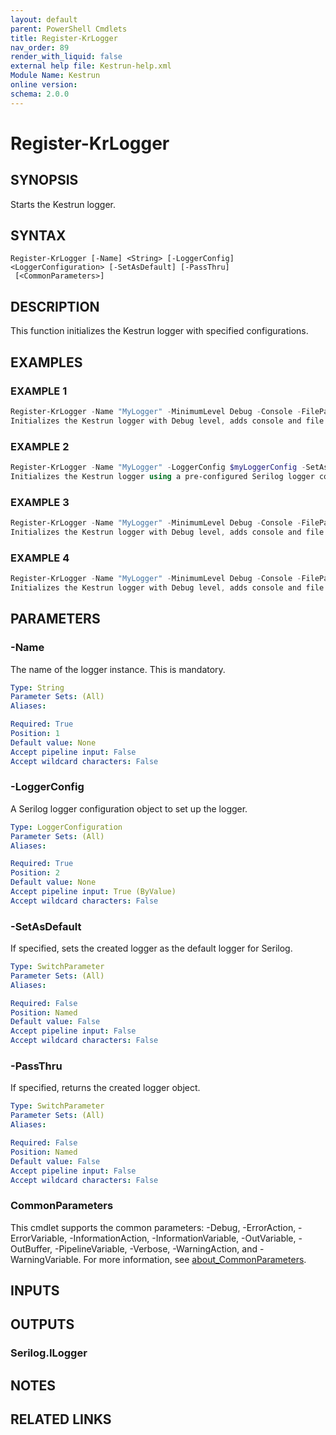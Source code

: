 ```yaml
---
layout: default
parent: PowerShell Cmdlets
title: Register-KrLogger
nav_order: 89
render_with_liquid: false
external help file: Kestrun-help.xml
Module Name: Kestrun
online version:
schema: 2.0.0
---
```


# Register-KrLogger

## SYNOPSIS
Starts the Kestrun logger.

## SYNTAX

```
Register-KrLogger [-Name] <String> [-LoggerConfig] <LoggerConfiguration> [-SetAsDefault] [-PassThru]
 [<CommonParameters>]
```

## DESCRIPTION
This function initializes the Kestrun logger with specified configurations.

## EXAMPLES

### EXAMPLE 1
```powershell
Register-KrLogger -Name "MyLogger" -MinimumLevel Debug -Console -FilePath "C:\Logs\kestrun.log" -FileRollingInterval Day -SetAsDefault
Initializes the Kestrun logger with Debug level, adds console and file sinks, sets the logger as default, and returns the logger object.
```

### EXAMPLE 2
```powershell
Register-KrLogger -Name "MyLogger" -LoggerConfig $myLoggerConfig -SetAsDefault
Initializes the Kestrun logger using a pre-configured Serilog logger configuration object and sets it as the default logger.
```

### EXAMPLE 3
```powershell
Register-KrLogger -Name "MyLogger" -MinimumLevel Debug -Console -FilePath "C:\Logs\kestrun.log" -FileRollingInterval Day -SetAsDefault
Initializes the Kestrun logger with Debug level, adds console and file sinks, sets the logger as default, and returns the logger object.
```

### EXAMPLE 4
```powershell
Register-KrLogger -Name "MyLogger" -MinimumLevel Debug -Console -FilePath "C:\Logs\kestrun.log" -FileRollingInterval Day -SetAsDefault
Initializes the Kestrun logger with Debug level, adds console and file sinks, sets the logger as default, and returns the logger object.
```

## PARAMETERS

### -Name
The name of the logger instance.
This is mandatory.

```yaml
Type: String
Parameter Sets: (All)
Aliases:

Required: True
Position: 1
Default value: None
Accept pipeline input: False
Accept wildcard characters: False
```

### -LoggerConfig
A Serilog logger configuration object to set up the logger.

```yaml
Type: LoggerConfiguration
Parameter Sets: (All)
Aliases:

Required: True
Position: 2
Default value: None
Accept pipeline input: True (ByValue)
Accept wildcard characters: False
```

### -SetAsDefault
If specified, sets the created logger as the default logger for Serilog.

```yaml
Type: SwitchParameter
Parameter Sets: (All)
Aliases:

Required: False
Position: Named
Default value: False
Accept pipeline input: False
Accept wildcard characters: False
```

### -PassThru
If specified, returns the created logger object.

```yaml
Type: SwitchParameter
Parameter Sets: (All)
Aliases:

Required: False
Position: Named
Default value: False
Accept pipeline input: False
Accept wildcard characters: False
```

### CommonParameters
This cmdlet supports the common parameters: -Debug, -ErrorAction, -ErrorVariable, -InformationAction, -InformationVariable, -OutVariable, -OutBuffer, -PipelineVariable, -Verbose, -WarningAction, and -WarningVariable. For more information, see [about_CommonParameters](http://go.microsoft.com/fwlink/?LinkID=113216).

## INPUTS

## OUTPUTS

### Serilog.ILogger
## NOTES

## RELATED LINKS
